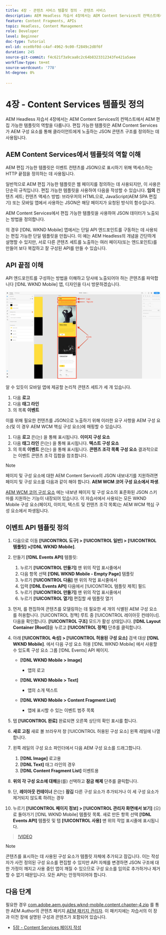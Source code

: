 ```yaml
---
title: 4장 - 콘텐츠 서비스 템플릿 정의 - 콘텐츠 서비스
description: AEM Headless 자습서 4장에서는 AEM Content Services의 컨텍스트에서 AEM 편집 가능한 템플릿의 역할을 다룹니다. 편집 가능한 템플릿은 AEM Content Services가 최종적으로 노출하는 JSON 콘텐츠 구조를 정의하는 데 사용됩니다.
feature: Content Fragments, APIs
topic: Headless, Content Management
role: Developer
level: Beginner
doc-type: Tutorial
exl-id: ece0bf0d-c4af-4962-9c00-f2849c2d8f6f
duration: 245
source-git-commit: f4c621f3a9caa8c2c64b8323312343fe421a5aee
workflow-type: tm+mt
source-wordcount: '778'
ht-degree: 0%

---
```


# 4장 - Content Services 템플릿 정의

AEM Headless 자습서 4장에서는 AEM Content Services의 컨텍스트에서 AEM 편집 가능한 템플릿의 역할을 다룹니다. 편집 가능한 템플릿은 AEM Content Services가 AEM 구성 요소를 통해 클라이언트에게 노출하는 JSON 콘텐츠 구조를 정의하는 데 사용됩니다.

## AEM Content Services에서 템플릿의 역할 이해

AEM 편집 가능한 템플릿은 이벤트 컨텐츠를 JSON으로 표시하기 위해 액세스하는 HTTP 끝점을 정의하는 데 사용됩니다.

일반적으로 AEM 편집 가능한 템플릿은 웹 페이지를 정의하는 데 사용되지만, 이 사용은 단순히 규칙입니다. 편집 가능한 템플릿을 사용하여 다음을 작성할 수 있습니다. **임의** 컨텐츠 세트; 컨텐츠 액세스 방법: 브라우저의 HTML으로, JavaScript(AEM SPA 편집기) 또는 모바일 앱에서 사용하는 JSON은 해당 페이지가 요청된 방식의 함수입니다.

AEM Content Services에서 편집 가능한 템플릿을 사용하여 JSON 데이터가 노출되는 방법을 정의합니다.

의 경우 [!DNL WKND Mobile] 앱에서는 단일 API 엔드포인트를 구동하는 데 사용되는 편집 가능한 단일 템플릿을 만듭니다. 이 예는 AEM Headless의 개념을 간단하게 설명할 수 있지만, 서로 다른 콘텐츠 세트를 노출하는 여러 페이지(또는 엔드포인트)를 만들어 보다 복잡하고 잘 구성된 API를 만들 수 있습니다.

## API 끝점 이해

API 엔드포인트를 구성하는 방법을 이해하고 당사에 노출되어야 하는 콘텐츠를 파악합니다 [!DNL WKND Mobile] 앱, 디자인을 다시 방문하겠습니다.

![이벤트 API 페이지 분해](./assets/chapter-4/design-to-component-mapping.png)

알 수 있듯이 모바일 앱에 제공할 논리적 콘텐츠 세트가 세 개 있습니다.

1. 다음 **로고**
2. 다음 **태그 라인**
3. 의 목록 **이벤트**

이를 위해 필요한 컨텐츠를 JSON으로 노출하기 위해 이러한 요구 사항을 AEM 구성 요소(및 이 경우 AEM WCM 핵심 구성 요소)에 매핑할 수 있습니다.

1. 다음 **로고** 은(는) 을 통해 표시됩니다. **이미지 구성 요소**
2. 다음 **태그 라인** 은(는) 을 통해 표시됩니다. **텍스트 구성 요소**
3. 의 목록 **이벤트** 은(는) 을 통해 표시됩니다. **콘텐츠 조각 목록 구성 요소** 결과적으로 는 이벤트 콘텐츠 조각 집합을 참조합니다.

>[!NOTE]
>
>페이지 및 구성 요소에 대한 AEM Content Service의 JSON 내보내기를 지원하려면 페이지 및 구성 요소를 다음과 같이 해야 합니다. **AEM WCM 코어 구성 요소에서 파생**.
>
>[AEM WCM 코어 구성 요소](https://github.com/Adobe-Marketing-Cloud/aem-core-wcm-components) 에는 내보낸 페이지 및 구성 요소의 표준화된 JSON 스키마를 지원하는 기능이 내장되어 있습니다. 이 자습서에서 사용되는 모든 WKND Mobile 구성 요소(페이지, 이미지, 텍스트 및 컨텐츠 조각 목록)는 AEM WCM 핵심 구성 요소에서 파생됩니다.

## 이벤트 API 템플릿 정의

1. 다음으로 이동 **[!UICONTROL 도구] > [!UICONTROL 일반] > [!UICONTROL 템플릿] >[!DNL WKND Mobile]**.

1. 만들기 **[!DNL Events API]** 템플릿:

   1. 누르기 **[!UICONTROL 만들기]** 맨 위의 작업 표시줄에서
   1. 다음 항목 선택 **[!DNL WKND Mobile - Empty Page]** 템플릿
   1. 누르기 **[!UICONTROL 다음]** 맨 위의 작업 표시줄에서
   1. 입력 **[!DNL Events API]** 다음에서 [!UICONTROL 템플릿 제목] 필드
   1. 누르기 **[!UICONTROL 만들기]** 맨 위의 작업 표시줄에서
   1. 누르기 **[!UICONTROL 열기]** 편집할 새 템플릿 열기

1. 먼저, 를 편집하여 콘텐츠를 모델링하는 데 필요한 세 개의 식별된 AEM 구성 요소를 허용합니다. [!UICONTROL 정책] 루트 중 [!UICONTROL 레이아웃 컨테이너]. 다음을 확인합니다. **[!UICONTROL 구조]** 모드가 활성 상태입니다. **[!DNL Layout Container \[Root\]]**&#x200B;을 누르고 **[!UICONTROL 정책]** 단추를 클릭합니다.
1. 아래 **[!UICONTROL 속성] > [!UICONTROL 허용된 구성 요소]** 검색 대상 **[!DNL WKND Mobile]**. 에서 다음 구성 요소 허용 [!DNL WKND Mobile] 에서 사용할 수 있도록 구성 요소 그룹 [!DNL Events] API 페이지.

   * **[!DNL WKND Mobile > Image]**

      * 앱의 로고

   * **[!DNL WKND Mobile > Text]**

      * 앱의 소개 텍스트

   * **[!DNL WKND Mobile > Content Fragment List]**

      * 앱에 표시할 수 있는 이벤트 범주 목록

1. 탭 **[!UICONTROL 완료]** 완료되면 오른쪽 상단의 확인 표시를 합니다.
1. **새로 고침** 새로 볼 브라우저 창 [!UICONTROL 허용된 구성 요소] 왼쪽 레일에 나열합니다.
1. 왼쪽 레일의 구성 요소 파인더에서 다음 AEM 구성 요소를 드래그합니다.
   1. **[!DNL Image]** 로고용
   2. **[!DNL Text]** 태그 라인의 경우
   3. **[!DNL Content Fragment List]** 이벤트용
1. **위의 각 구성 요소에 대해**&#x200B;을(를) 선택하고 **잠금 해제** 단추를 클릭합니다.
1. 단, **레이아웃 컨테이너** 은(는) **잠김** 다른 구성 요소가 추가되거나 이 세 구성 요소가 제거되지 않도록 하려는 경우
1. 누르기 **[!UICONTROL 페이지 정보] > [!UICONTROL 관리자 화면에서 보기]** (으)로 돌아가기 [!DNL WKND Mobile] 템플릿 목록. 새로 만든 항목 선택 **[!DNL Events API]** 템플릿 및 탭 **[!UICONTROL 사용]** 맨 위의 작업 표시줄에 표시됩니다.

>[!VIDEO](https://video.tv.adobe.com/v/28342?quality=12&learn=on)

>[!NOTE]
>
> 콘텐츠를 표시하는 데 사용된 구성 요소가 템플릿 자체에 추가되고 잠깁니다. 이는 작성자가 사전 정의된 구성 요소를 편집할 수 있지만 API 자체를 변경하면 JSON 구조에 대한 가정이 깨지고 사용 중인 앱이 깨질 수 있으므로 구성 요소를 임의로 추가하거나 제거할 수 없기 때문입니다. 모든 API는 안정적이어야 합니다.

## 다음 단계

필요한 경우 [com.adobe.aem.guides.wknd-mobile.content.chapter-4.zip](https://github.com/adobe/aem-guides-wknd-mobile/releases/latest) 를 통한 AEM Author의 콘텐츠 패키지 [AEM 패키지 관리자](http://localhost:4502/crx/packmgr/index.jsp). 이 패키지에는 자습서의 이 장과 이전 장에 설명된 구성과 콘텐츠가 포함되어 있습니다.

* [5장 - Content Services 페이지 작성](./chapter-5.md)
